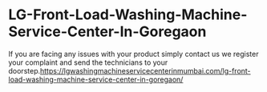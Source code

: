 # LG-Front-Load-Washing-Machine-Service-Center-In-Goregaon
If you are facing any issues with your product simply contact us we register your complaint and send the technicians to your doorstep.https://lgwashingmachineservicecenterinmumbai.com/lg-front-load-washing-machine-service-center-in-goregaon/
